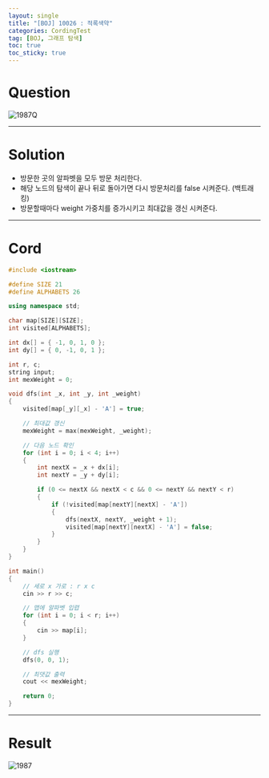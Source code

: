 ```yaml
---
layout: single
title: "[BOJ] 10026 : 적록색약"
categories: CordingTest
tag: [BOJ, 그래프 탐색]
toc: true
toc_sticky: true
---
```


# Question
![1987Q](https://user-images.githubusercontent.com/97664446/178150648-5ed52051-8e14-4da0-9e8e-0da66fc4c710.PNG)


***

# Solution
- 방문한 곳의 알파벳을 모두 방문 처리한다.
- 해당 노드의 탐색이 끝나 뒤로 돌아가면 다시 방문처리를 false 시켜준다. (백트래킹)
- 방문할때마다 weight 가중치를 증가시키고 최대값을 갱신 시켜준다.  

***

# Cord
```c++
#include <iostream>

#define SIZE 21
#define ALPHABETS 26

using namespace std;

char map[SIZE][SIZE];
int visited[ALPHABETS];

int dx[] = { -1, 0, 1, 0 };
int dy[] = { 0, -1, 0, 1 };

int r, c;
string input;
int mexWeight = 0;

void dfs(int _x, int _y, int _weight)
{
	visited[map[_y][_x] - 'A'] = true;

	// 최대값 갱신
	mexWeight = max(mexWeight, _weight);

	// 다음 노드 확인
	for (int i = 0; i < 4; i++)
	{
		int nextX = _x + dx[i];
		int nextY = _y + dy[i];

		if (0 <= nextX && nextX < c && 0 <= nextY && nextY < r)
		{
			if (!visited[map[nextY][nextX] - 'A'])
			{
				dfs(nextX, nextY, _weight + 1);
				visited[map[nextY][nextX] - 'A'] = false;
			}
		}
	}
}

int main()
{
	// 세로 x 가로 : r x c
	cin >> r >> c;

	// 맵에 알파벳 입렵
	for (int i = 0; i < r; i++)
	{
		cin >> map[i];
	}

	// dfs 실행
	dfs(0, 0, 1);

	// 최댓값 출력
	cout << mexWeight;

	return 0;
}

```

***

# Result
![1987](https://user-images.githubusercontent.com/97664446/178150645-9d3465e4-a673-4d5b-bf91-ade096fa8ae9.PNG)